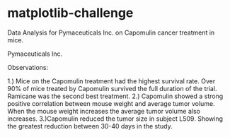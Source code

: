 # matplotlib-challenge
Data Analysis for Pymaceuticals Inc. on Capomulin cancer treatment in mice. 

Pymaceuticals Inc.

Observations:

1.) Mice on the Capomulin treatment had the highest survival rate. Over 90% of mice treated by Capomulin survived the full duration of the trial. Ramicane was the second best treatment. 
2.) Capomulin showed a strong positive correlation between mouse weight and average tumor volume. When the mouse weight increases the average tumor volume also increases.
3.)Capomulin reduced the tumor size in subject L509. Showing the greatest reduction between 30-40 days in the study. 
